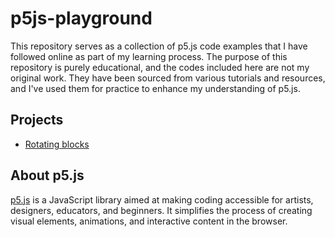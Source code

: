 # p5js-playground

This repository serves as a collection of p5.js code examples that I have followed online as part of my learning process. The purpose of this repository is purely educational, and the codes included here are not my original work. They have been sourced from various tutorials and resources, and I've used them for practice to enhance my understanding of p5.js.

## Projects

- [Rotating blocks](https://pattvira.com)

## About p5.js

[p5.js](https://p5js.org/) is a JavaScript library aimed at making coding accessible for artists, designers, educators, and beginners. It simplifies the process of creating visual elements, animations, and interactive content in the browser.
